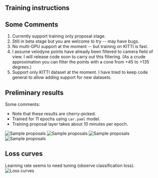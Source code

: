 ## Training instructions

## Some Comments
1. Currently support training only proposal stage.
2. Still in beta stage but you are welcome to try -- may have bugs.
3. No multi-GPU support at the moment -- but training on KITTI is fast.
4. I assume velodyne points have already been filtered to camera field of view. I will release code soon to carry out this filtering. (As a crude approximation you can filter the points with a cone from +45 to +135 degrees.)
5. Support only KITTI dataset at the moment. I have tried to keep code general to allow adding support for new datasets.

## Preliminary results
Some comments:
- Note that these results are cherry-picked.
- Trained for 11 epochs using `car.yaml` model.
- Training proposal layer takes about 10 minutes per epoch.

![Sample proposals](images/proposals_001929.png)
![Sample proposals](images/proposals_000711.png)
![Sample proposals](images/proposals_002893.png)
![Sample proposals](images/proposals_000078.png)

## Loss curves
Learning rate seems to need tuning (observe classification loss).
![Loss curves](images/curves.png)
